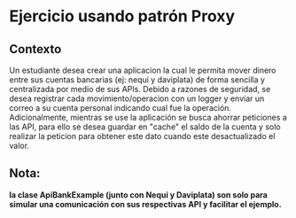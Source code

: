 # Ejercicio usando patrón Proxy

## Contexto

Un estudiante desea crear una aplicacion la cual le permita
mover dinero entre sus cuentas bancarias (ej: nequi y daviplata)
de forma sencilla y centralizada por medio de sus APIs. Debido a razones de seguridad,
se desea registrar cada movimiento/operacion con un logger y enviar 
un correo a su cuenta personal indicando cual fue la operación. 
Adicionalmente, mientras se use la aplicación se busca ahorrar peticiones
a las API, para ello se desea guardar en "cache" el saldo de la cuenta
y solo realizar la peticion para obtener este dato cuando este desactualizado el valor.

## Nota:

**la clase ApiBankExample (junto con Nequi y Daviplata) son solo para simular una comunicación con sus respectivas API y facilitar el ejemplo.**
